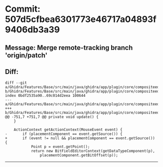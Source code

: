 # Commit: 507d5cfbea6301773e46717a04893f9406db3a39
## Message: Merge remote-tracking branch 'origin/patch'
## Diff:
```
diff --git a/Ghidra/Features/Base/src/main/java/ghidra/app/plugin/core/compositeeditor/BitFieldEditorPanel.java b/Ghidra/Features/Base/src/main/java/ghidra/app/plugin/core/compositeeditor/BitFieldEditorPanel.java
index 0bdf2535a90..69c014d2eea 100644
--- a/Ghidra/Features/Base/src/main/java/ghidra/app/plugin/core/compositeeditor/BitFieldEditorPanel.java
+++ b/Ghidra/Features/Base/src/main/java/ghidra/app/plugin/core/compositeeditor/BitFieldEditorPanel.java
@@ -751,7 +751,7 @@ private void update() {
 	}
 
 	ActionContext getActionContext(MouseEvent event) {
-		if (placementComponent == event.getSource()) {
+		if (event != null && placementComponent == event.getSource()) {
 			Point p = event.getPoint();
 			return new BitFieldEditorContext(getDataTypeComponent(p),
 				placementComponent.getBitOffset(p));
```
-----------------------------------
